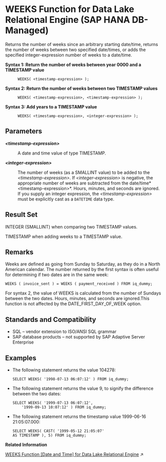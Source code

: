 <!-- loio1bad0c474fc14fa299ff73a738157073 -->

# WEEKS Function for Data Lake Relational Engine \(SAP HANA DB-Managed\)

Returns the number of weeks since an arbitrary starting date/time, returns the number of weeks between two specified date/times, or adds the specified integer-expression number of weeks to a date/time.




<dl>
<dt><b>

Syntax 1: Return the number of weeks between year 0000 and a TIMESTAMP value

</b></dt>
<dd>

```
WEEKS( <timestamp-expression> );
```



</dd><dt><b>

Syntax 2: Return the number of weeks between two TIMESTAMP values

</b></dt>
<dd>

```
WEEKS( <timestamp-expression>, <timestamp-expression> );
```



</dd><dt><b>

Syntax 3: Add years to a TIMESTAMP value

</b></dt>
<dd>

```
WEEKS( <timestamp-expression>, <integer-expression> );
```



</dd>
</dl>



<a name="loio1bad0c474fc14fa299ff73a738157073__section_ijx_f2v_vrb"/>

## Parameters


<dl>
<dt><b>

*<timestamp-expression\>* 

</b></dt>
<dd>

A date and time value of type TIMESTAMP.



</dd><dt><b>

*<integer-expression\>*

</b></dt>
<dd>

The number of weeks \(as a SMALLINT value\) to be added to the *<timestamp-expression\>*. If *<integer-expression\>* is negative, the appropriate number of weeks are subtracted from the date/time*<timestamp-expression\>*. Hours, minutes, and seconds are ignored. If you supply an integer expression, the *<timestamp-expression\>* must be explicitly cast as a `DATETIME` data type.



</dd>
</dl>



<a name="loio1bad0c474fc14fa299ff73a738157073__section_pzy_h2v_vrb"/>

## Result Set

INTEGER \(SMALLINT\) when comparing two TIMESTAMP values.

TIMESTAMP when adding weeks to a TIMESTAMP value.



<a name="loio1bad0c474fc14fa299ff73a738157073__section_omp_j2v_vrb"/>

## Remarks

Weeks are defined as going from Sunday to Saturday, as they do in a North American calendar. The number returned by the first syntax is often useful for determining if two dates are in the same week:

```
WEEKS ( invoice_sent ) = WEEKS ( payment_received ) FROM iq_dummy;
```

For syntax 2, the value of WEEKS is calculated from the number of Sundays between the two dates. Hours, minutes, and seconds are ignored.This function is not affected by the DATE\_FIRST\_DAY\_OF\_WEEK option.



<a name="loio1bad0c474fc14fa299ff73a738157073__section_ywx_j2v_vrb"/>

## Standards and Compatibility

-   SQL – vendor extension to ISO/ANSI SQL grammar
-   SAP database products – not supported by SAP Adaptive Server Enterprise



<a name="loio1bad0c474fc14fa299ff73a738157073__section_jbq_3p3_wrb"/>

## Examples

-   The following statement returns the value 104278:

    ```
    SELECT WEEKS( '1998-07-13 06:07:12' ) FROM iq_dummy;
    ```

-   The following statement returns the value 9, to signify the difference between the two dates:

    ```
    SELECT WEEKS( '1999-07-13 06:07:12',
    	'1999-09-13 10:07:12' ) FROM iq_dummy;
    ```

-   The following statement returns the timestamp value 1999-06-16 21:05:07.000:

    ```
    SELECT WEEKS( CAST( '1999-05-12 21:05:07'
    AS TIMESTAMP ), 5) FROM iq_dummy;
    ```


**Related Information**  


[WEEKS Function \[Date and Time\] for Data Lake Relational Engine](https://help.sap.com/viewer/19b3964099384f178ad08f2d348232a9/2023_4_QRC/en-US/a590601384f210158a02bf2d5a2c1783.html "Returns the number of weeks since an arbitrary starting date/time, returns the number of weeks between two specified date/times, or adds the specified integer-expression number of weeks to a date/time.") :arrow_upper_right:

